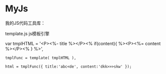 MyJs
====
我的JS代码工具库：


template.js  js模板引擎

var tmplHTML = '&lt;P&gt;<%- title %>&lt;/P&gt;<% if(content){ %>&lt;P&gt;<%= content %>&lt;/P&gt;<% } %>',
                
    tmplFunc = template( tmplHTML ),
    
    html = tmplFunc({ title:'abc<de', content:'dkk>>>skw' });
